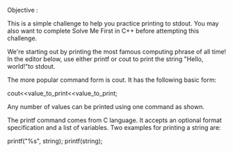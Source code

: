 Objective :

This is a simple challenge to help you practice printing to stdout. You may also want to complete Solve Me First in C++ before attempting this challenge.

We're starting out by printing the most famous computing phrase of all time! In the editor below, use either printf or cout to print the string "Hello, world!"to stdout.

The more popular command form is cout. It has the following basic form:

cout<<value_to_print<<value_to_print;

Any number of values can be printed using one command as shown.

The printf command comes from C language. It accepts an optional format specification and a list of variables. Two examples for printing a string are:

printf("%s", string); printf(string); 